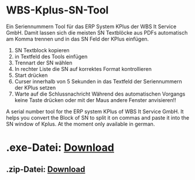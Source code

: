 # WBS-Kplus-SN-Tool
Ein Seriennummern Tool für das ERP System KPlus der WBS It Service GmbH. 
Damit lassen sich die meisten SN Textblöcke aus PDFs automatisch am Komma trennen und in das SN Feld der KPlus einfügen.

1. SN Textblock kopieren
2. in Textfeld des Tools einfügen
3. Trennart der SN wählen
4. In rechter Liste die SN auf korrektes Format kontrollieren
5. Start drücken
6. Curser innerhalb von 5 Sekunden in das Textfeld der Seriennummern der KPlus setzen
7. Warte auf die Schlussnachricht
Während des automatischen Vorgangs keine Taste drücken oder mit der Maus andere Fenster anvisieren!!

A serial number tool for the ERP system KPlus of WBS It Service GmbH. It helps you convert the Block of SN to split it on commas and paste it into the SN window of Kplus.
At the moment only available in german.



<h1>.exe-Datei: <a target="_blank" href="https://github.com/Exafit/WBS-Kplus-SN-Tool/blob/main/WBS_Kplus_SN/bin/Release/WBS_Kplus_SN.exe?raw=true">Download</a></h1>
<h2>.zip-Datei: <a target="_blank" href="https://github.com/Exafit/WBS-Kplus-SN-Tool/raw/main/WBS_Kplus_SN.exe.zip?raw=true">Download</a></h2>

